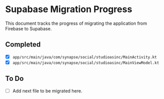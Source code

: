 # Supabase Migration Progress

This document tracks the progress of migrating the application from Firebase to Supabase.

## Completed

- [x] `app/src/main/java/com/synapse/social/studioasinc/MainActivity.kt`
- [x] `app/src/main/java/com/synapse/social/studioasinc/MainViewModel.kt`

## To Do

- [ ] Add next file to be migrated here.
